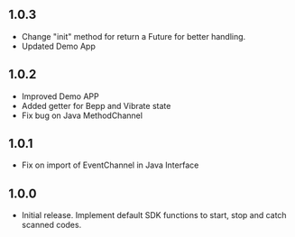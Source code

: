 ## 1.0.3

* Change "init" method for return a Future<Bool> for better handling.
* Updated Demo App

## 1.0.2

* Improved Demo APP
* Added getter for Bepp and Vibrate state
* Fix bug on Java MethodChannel

## 1.0.1

* Fix on import of EventChannel in Java Interface

## 1.0.0

* Initial release. Implement default SDK functions to start, stop and catch scanned codes.
